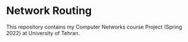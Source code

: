 # Network Routing

This repository contains my Computer Networks course Project (Spring 2022) at University of Tehran.
